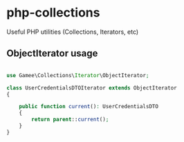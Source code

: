 # php-collections
Useful PHP utilities (Collections, Iterators, etc)

## ObjectIterator usage

```php

use Gamee\Collections\Iterator\ObjectIterator;

class UserCredentialsDTOIterator extends ObjectIterator
{

	public function current(): UserCredentialsDTO
	{
		return parent::current();
	}
}
```
